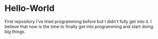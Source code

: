 # Hello-World
First repository
I've tried programming before but I didn't fully get into it. I believe that now is the time to finally get into programming and start doing big things.
